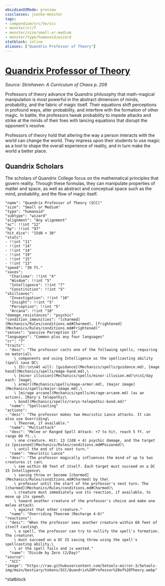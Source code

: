 ```yaml
---
obsidianUIMode: preview
cssclasses: json5e-monster
tags:
- compendium/src/5e/scc
- monster/cr/7
- monster/size/small-or-medium
- monster/type/humanoid/wizard
statblock: inline
aliases: ["Quandrix Professor of Theory"]
---
```

# [Quandrix Professor of Theory](Mechanics\bestiary\humanoid/quandrix-professor-of-theory-scc.md)
*Source: Strixhaven: A Curriculum of Chaos p. 209*  

Professors of theory advance the Quandrix philosophy that math-magical manipulation is most powerful in the abstract dimension of minds, probability, and the fabric of magic itself. Their equations shift perceptions in profound ways, alter probability, and interfere with the formation of other magic. In battle, the professors tweak probability to impede attacks and strike at the minds of their foes with lancing equations that disrupt the opponent's resolve.

Professors of theory hold that altering the way a person interacts with the world can change the world. They impress upon their students to use magic as a tool to shape the overall experience of reality, and in turn make the world a better place.

## Quandrix Scholars

The scholars of Quandrix College focus on the mathematical principles that govern reality. Through these formulas, they can manipulate properties of matter and space, as well as abstract and conceptual space such as the mind, probability, and the flow of magic itself.

```statblock
"name": "Quandrix Professor of Theory (SCC)"
"size": "Small or Medium"
"type": "humanoid"
"subtype": "wizard"
"alignment": "Any alignment"
"ac": !!int "12"
"hp": !!int "97"
"hit_dice": "15d8 + 30"
"stats":
- !!int "11"
- !!int "14"
- !!int "14"
- !!int "19"
- !!int "15"
- !!int "13"
"speed": "30 ft."
"saves":
  "Charisma": !!int "4"
  "Wisdom": !!int "5"
  "Intelligence": !!int "7"
  "Constitution": !!int "5"
"skillsaves":
  "Investigation": !!int "10"
  "Insight": !!int "5"
  "Perception": !!int "5"
  "Arcana": !!int "10"
"damage_resistances": "psychic"
"condition_immunities": "[charmed](Mechanics/Rules/conditions.md#Charmed), [frightened](Mechanics/Rules/conditions.md#Frightened)"
"senses": "passive Perception 15"
"languages": "Common plus any four languages"
"cr": "7"
"traits":
- "desc": "The professor casts one of the following spells, requiring no material\
    \ components and using Intelligence as the spellcasting ability (spell save DC\
    \ 15):\n\nAt will: [guidance](Mechanics/spells/guidance.md), [mage hand](Mechanics/spells/mage-hand.md),\
    \ [minor illusion](Mechanics/spells/minor-illusion.md)\n\n1/day each: [mage\
    \ armor](Mechanics/spells/mage-armor.md), [major image](Mechanics/spells/major-image.md),\
    \ [mirage arcane](Mechanics/spells/mirage-arcane.md) (as an action), [Rary's telepathic\
    \ bond](Mechanics/spells/rarys-telepathic-bond.md)"
  "name": "Spellcasting"
"actions":
- "desc": "The professor makes two Heuristic Lance attacks. It can also use Overriding\
    \ Theorem, if available."
  "name": "Multiattack"
- "desc": "Melee or Ranged Spell Attack: +7 to hit, reach 5 ft. or range 60 ft.,\
    \ one creature. Hit: 13 (2d8 + 4) psychic damage, and the target is [poisoned](Mechanics/Rules/conditions.md#Poisoned)\
    \ until the end of its next turn."
  "name": "Heuristic Lance"
- "desc": "The professor magically influences the mind of up to two creatures it can\
    \ see within 60 feet of itself. Each target must succeed on a DC 15 Intelligence\
    \ saving throw or become [charmed](Mechanics/Rules/conditions.md#Charmed) by the\
    \ professor until the start of the professor's next turn. The [charmed](Mechanics/Rules/conditions.md#Charmed)\
    \ creature must immediately use its reaction, if available, to move up its speed\
    \ toward another creature of the professor's choice and make one melee attack\
    \ against that other creature."
  "name": "Overriding Theorem (Recharge 4-6)"
"reactions":
- "desc": "When the professor sees another creature within 60 feet of itself casting\
    \ a spell, the professor can try to nullify the spell's formation. The creature\
    \ must succeed on a DC 15 saving throw using the spell's spellcasting ability,\
    \ or the spell fails and is wasted."
  "name": "Divide by Zero (2/Day)"
"source":
- "SCC"
"image": "https://raw.githubusercontent.com/5etools-mirror-3/5etools-img/main/bestiary/tokens/SCC/Quandrix%20Professor%20of%20Theory.webp"
```
^statblock